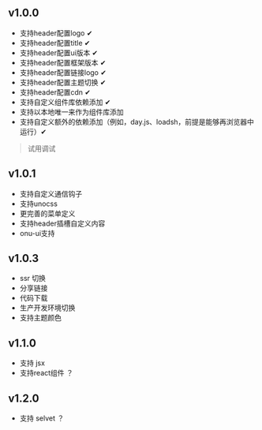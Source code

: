 ## v1.0.0
 - 支持header配置logo ✔
 - 支持header配置title ✔
 - 支持header配置ui版本 ✔
 - 支持header配置框架版本 ✔
 - 支持header配置链接logo ✔
 - 支持header配置主题切换 ✔
 - 支持header配置cdn ✔
 - 支持自定义组件库依赖添加 ✔
 - 支持以本地唯一来作为组件库添加
 - 支持自定义额外的依赖添加（例如，day.js、loadsh，前提是能够再浏览器中运行）✔
> 试用调试
## v1.0.1  
 - 支持自定义通信钩子
 - 支持unocss
 - 更完善的菜单定义
 - 支持header插槽自定义内容
 - onu-ui支持
## v1.0.3
 - ssr 切换
 - 分享链接
 - 代码下载
 - 生产开发环境切换
 - 支持主题颜色
## v1.1.0   
 - 支持 jsx
 - 支持react组件 ？
## v1.2.0   
 - 支持 selvet ？
